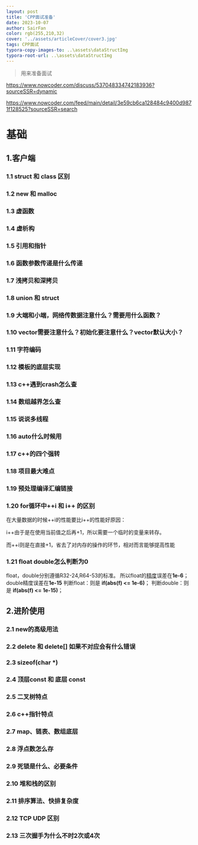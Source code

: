 ```yaml
---
layout: post
title: 'CPP面试准备'
date: 2023-10-07
author: SairFan
color: rgb(255,210,32)
cover: '../assets/articleCover/cover3.jpg'
tags: CPP面试
typora-copy-images-to: ..\assets\dataStructImg
typora-root-url: ..\assets\dataStructImg
---
```


> 用来准备面试
>



https://www.nowcoder.com/discuss/537048334742183936?sourceSSR=dynamic

https://www.nowcoder.com/feed/main/detail/3e59cb6ca128484c9400d9871f128525?sourceSSR=search

# 基础

## 1.客户端

### 1.1 struct 和 class 区别 



### 1.2 new 和 malloc



### 1.3 虚函数



### 1.4 虚析构



### 1.5 引用和指针



### 1.6 函数参数传递是什么传递



### 1.7 浅拷贝和深拷贝



### 1.8 union 和 struct



### 1.9 大端和小端，网络传数据注意什么？需要用什么函数？



### 1.10 vector需要注意什么？初始化要注意什么？vector默认大小？



### 1.11 字符编码



### 1.12 模板的底层实现



### 1.13 c++遇到crash怎么查



### 1.14 数组越界怎么查



### 1.15 说说多线程



### 1.16 auto什么时候用



### 1.17 c++的四个强转



### 1.18 项目最大难点



### 1.19 预处理编译汇编链接



### 1.20 for循环中++i 和 i++ 的区别

在大量数据的时候++i的性能要比i++的性能好原因：

i++由于是在使用当前值之后再+1，所以需要一个临时的变量来转存。

而++i则是在直接+1，省去了对内存的操作的环节，相对而言能够提高性能



### 1.21 float double怎么判断为0

float，double分别遵循R32-24,R64-53的标准。
所以float的[精度](https://so.csdn.net/so/search?q=精度&spm=1001.2101.3001.7020)误差在**1e-6**；double精度误差在**1e-15** 
判断float：则是   **if(abs(f) <= 1e-6)**；
判断double：则是 **if(abs(f) <= 1e-15)**；





## 2.进阶使用

### 2.1 new的高级用法



### 2.2 delete 和 delete[] 如果不对应会有什么错误



### 2.3 sizeof(char *)



### 2.4 顶层const 和 底层 const



### 2.5 二叉树特点



### 2.6 c++指针特点



### 2.7 map、链表、数组底层



### 2.8 浮点数怎么存



### 2.9 死锁是什么、必要条件



### 2.10 堆和栈的区别



### 2.11 排序算法、快排复杂度



### 2.12 TCP UDP 区别



### 2.13 三次握手为什么不时2次或4次
